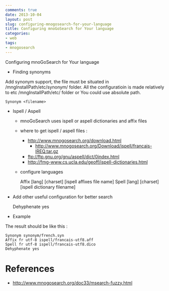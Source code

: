 ```yaml
---
comments: true
date: 2013-10-04
layout: post
slug: configuring-mnogosearch-for-your-language
title: Configuring mnoGoSearch for Your language
categories:
- web
tags:
- mnogosearch
---
```


Configuring mnoGoSearch for Your language

- Finding synonyms

Add synonym support, the file must be situated in /mngInstallPath/etc/synonym/ folder. All the configuratioin is made relatively to etc /mngInstallPath/etc/ folder or You could use absolute path.

    Synonym <filename> 

- Ispell / Aspell

  * mnoGoSearch uses ispell or aspell dictionaries and affix files
  * where to get ispell / aspell files :
    * http://www.mnogosearch.org/download.html
      * http://www.mnogosearch.org/Download/ispell/francais-IREQ.tar.gz
    * ftp://ftp.gnu.org/gnu/aspell/dict/0index.html
    * http://fmg-www.cs.ucla.edu/geoff/ispell-dictionaries.html
  * configure languages

    Affix [lang] [charset] [ispell affixes file name]
    Spell [lang] [charset] [ispell dictionary filename]

- Add other useful configuration for better search

    Dehyphenate yes

- Example

The result should be like this :

    Synonym synonym/french.syn
    Affix fr utf-8 ispell/francais-utf8.aff
    Spell fr utf-8 ispell/francais-utf8.dico
    Dehyphenate yes

# References

* http://www.mnogosearch.org/doc33/msearch-fuzzy.html

